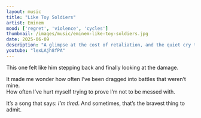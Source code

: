 ```yaml
---
layout: music
title: "Like Toy Soldiers"
artist: Eminem
mood: ['regret', 'violence', 'cycles']
thumbnail: /images/music/eminem-like-toy-soldiers.jpg
date: 2025-06-09
description: "A glimpse at the cost of retaliation, and the quiet cry to break the cycle."
youtube: "lexLAjh8fPA"
---
```


This one felt like him stepping back and finally looking at the damage.

It made me wonder how often I’ve been dragged into battles that weren’t mine.  
How often I’ve hurt myself trying to prove I’m not to be messed with.

It’s a song that says: *I’m tired*. And sometimes, that’s the bravest thing to admit.
